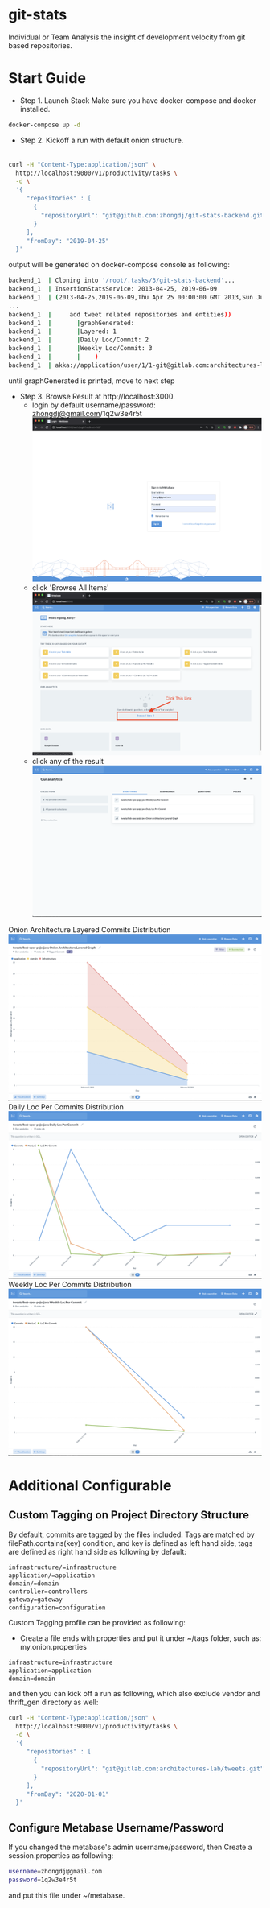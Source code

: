 # git-stats
Individual or Team Analysis the insight of development velocity from git based repositories.

# Start Guide

* Step 1. Launch Stack
Make sure you have docker-compose and docker installed.

```bash
docker-compose up -d
```

* Step 2. Kickoff a run with default onion structure.

```bash

curl -H "Content-Type:application/json" \
  http://localhost:9000/v1/productivity/tasks \
  -d \
  '{ 
     "repositories" : [
       { 
         "repositoryUrl": "git@github.com:zhongdj/git-stats-backend.git" , "branch" : "master", "local" : false, "excludes" : []
       }
     ], 
     "fromDay": "2019-04-25" 
  }'
```

output will be generated on docker-compose console as following: 
```bash
backend_1  | Cloning into '/root/.tasks/3/git-stats-backend'...
backend_1  | InsertionStatsService: 2013-04-25, 2019-06-09
backend_1  | (2013-04-25,2019-06-09,Thu Apr 25 00:00:00 GMT 2013,Sun Jun 09 00:00:00 GMT 2019,2236)
...
backend_1  |     add tweet related repositories and entities))
backend_1  |       |graphGenerated:
backend_1  |       |Layered: 1
backend_1  |       |Daily Loc/Commit: 2
backend_1  |       |Weekly Loc/Commit: 3
backend_1  |       |    )
backend_1  | akka://application/user/1/1-git@gitlab.com:architectures-lab@tweets.git-bob-spec-pojo-java
```
until graphGenerated is printed, move to next step

* Step 3. Browse Result at http://localhost:3000.
   * login by default username/password: zhongdj@gmail.com/1q2w3e4r5t
![metrics-view](https://github.com/zhongdj/git-stats/blob/master/images/2.login_metabase.png)
   * click 'Browse All Items'
![metrics-view](https://github.com/zhongdj/git-stats/blob/master/images/3.analytics_page_link.png)
   * click any of the result 
![metrics-view](https://github.com/zhongdj/git-stats/blob/master/images/7.analytics_result_page.png)

 Onion Architecture Layered Commits Distribution
![metrics-view](https://github.com/zhongdj/git-stats/blob/master/images/8.result_onion_layers.png)
 Daily Loc Per Commits Distribution
![metrics-view](https://github.com/zhongdj/git-stats/blob/master/images/9.result_daily_loc_per_commit.png)
 Weekly Loc Per Commits Distribution
![metrics-view](https://github.com/zhongdj/git-stats/blob/master/images/10.result_weekly_loc_per_commit.png)


# Additional Configurable 
## Custom Tagging on Project Directory Structure
By default, commits are tagged by the files included. Tags are matched by filePath.contains(key) condition, 
and key is defined as left hand side, tags are defined as right hand side as following by default:
```
infrastructure/=infrastructure
application/=application
domain/=domain
controller=controllers
gateway=gateway
configuration=configuration
```

Custom Tagging profile can be provided as following:
* Create a file ends with properties and put it under ~/tags folder, such as: my.onion.properties
```asciidoc
infrastructure=infrastructure
application=application
domain=domain
```

and then you can kick off a run as following, which also exclude vendor and thrift_gen directory as well:
```bash
curl -H "Content-Type:application/json" \
  http://localhost:9000/v1/productivity/tasks \
  -d \
  '{
     "repositories" : [
       {
         "repositoryUrl": "git@gitlab.com:architectures-lab/tweets.git" , "branch" : "bob-spec-pojo-java", "profile" : "my.onion", "excludes" : ["vendor", "thrift_gen" ]
       }
     ],
     "fromDay": "2020-01-01"
  }'
```

## Configure Metabase Username/Password
If you changed the metabase's admin username/password, then
Create a session.properties as following:
```bash
username=zhongdj@gmail.com
password=1q2w3e4r5t
```
and put this file under ~/metabase.
